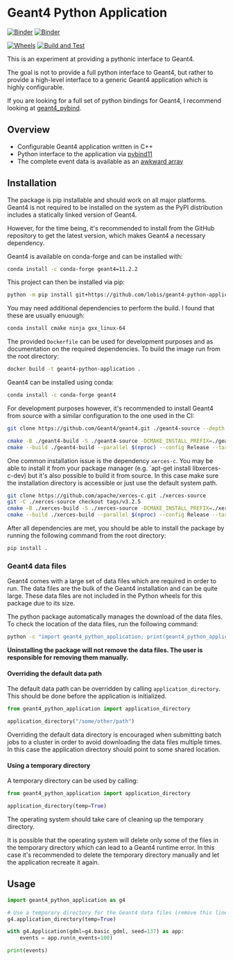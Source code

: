 # Geant4 Python Application

[![Binder](https://mybinder.org/badge_logo.svg)](https://mybinder.org/v2/gh/lobis/geant4-python-application/HEAD?labpath=attenuation.ipynb)
[![Binder](https://binderhub.ssl-hep.org/badge_logo.svg)](https://binderhub.ssl-hep.org/v2/gh/lobis/geant4-python-application/HEAD?labpath=attenuation.ipynb)

[![Wheels](https://github.com/lobis/geant4-python-application/actions/workflows/wheels.yaml/badge.svg)](https://github.com/lobis/geant4-python-application/actions/workflows/wheels.yaml)
[![Build and Test](https://github.com/lobis/geant4-python-application/actions/workflows/build-test.yaml/badge.svg)](https://github.com/lobis/geant4-python-application/actions/workflows/test.yaml)

This is an experiment at providing a pythonic interface to Geant4.

The goal is not to provide a full python interface to Geant4, but rather to
provide a high-level interface to a generic Geant4 application which is highly
configurable.

If you are looking for a full set of python bindings for Geant4, I recommend
looking at [geant4_pybind](https://github.com/HaarigerHarald/geant4_pybind).

## Overview

- Configurable Geant4 application written in C++
- Python interface to the application via
  [pybind11](https://github.com/pybind/pybind11)
- The complete event data is available as an
  [awkward array](https://github.com/scikit-hep/awkward)

## Installation

The package is pip installable and should work on all major platforms. Geant4 is
not required to be installed on the system as the PyPI distribution includes a
statically linked version of Geant4.

However, for the time being, it's recommended to install from the GitHub
repository to get the latest version, which makes Geant4 a necessary dependency.

Geant4 is available on conda-forge and can be installed with:

```bash
conda install -c conda-forge geant4=11.2.2
```

This project can then be installed via pip:

```bash
python -m pip install git+https://github.com/lobis/geant4-python-application
```

You may need additional dependencies to perform the build. I found that these
are usually enuough:

```bash
conda install cmake ninja gxx_linux-64
```

The provided `Dockerfile` can be used for development purposes and as
documentation on the required dependencies. To build the image run from the root
directory:

```bash
docker build -t geant4-python-application .
```

Geant4 can be installed using conda:

```bash
conda install -c conda-forge geant4
```

For development purposes however, it's recommended to install Geant4 from source
with a similar configuration to the one used in the CI:

```bash
git clone https://github.com/Geant4/geant4.git ./geant4-source --depth 1 --branch v11.2.2

cmake -B ./geant4-build -S ./geant4-source -DCMAKE_INSTALL_PREFIX=./geant4-install -DCMAKE_BUILD_TYPE=Release -DCMAKE_CXX_STANDARD=17 -DGEANT4_USE_GDML=ON -DGEANT4_INSTALL_EXAMPLES=OFF -DGEANT4_INSTALL_DATA=OFF -DGEANT4_BUILD_TLS_MODEL=global-dynamic -DBUILD_STATIC_LIBS=ON -DBUILD_SHARED_LIBS=OFF -DCMAKE_CXX_FLAGS=-fPIC -DCMAKE_C_FLAGS=-fPIC -DGEANT4_USE_SYSTEM_EXPAT=OFF
cmake --build ./geant4-build --parallel $(nproc) --config Release --target install
```

One common installation issue is the dependency `xerces-c`. You may be able to
install it from your package manager (e.g. `apt-get install libxerces-c-dev) but
it's also possible to build it from source. In this case make sure the
installation directory is accessible or just use the default system path.

```bash
git clone https://github.com/apache/xerces-c.git ./xerces-source
git -C ./xerces-source checkout tags/v3.2.5
cmake -B ./xerces-build -S ./xerces-source -DCMAKE_INSTALL_PREFIX=./xerces-install  -DCMAKE_BUILD_TYPE=Release -DCMAKE_CXX_STANDARD=17 -DBUILD_SHARED_LIBS=OFF -DCMAKE_CXX_FLAGS=-fPIC -DCMAKE_C_FLAGS=-fPIC -Dnetwork-accessor=socket -Dtranscoder=iconv
cmake --build ./xerces-build --parallel $(nproc) --config Release --target install
```

After all dependencies are met, you should be able to install the package by
running the following command from the root directory:

```bash
pip install .
```

### Geant4 data files

Geant4 comes with a large set of data files which are required in order to run.
The data files are the bulk of the Geant4 installation and can be quite large.
These data files are not included in the Python wheels for this package due to
its size.

The python package automatically manages the download of the data files. To
check the location of the data files, run the following command:

```bash
python -c "import geant4_python_application; print(geant4_python_application.get_data_path())"
```

**Uninstalling the package will not remove the data files. The user is
responsible for removing them manually.**

#### Overriding the default data path

The default data path can be overridden by calling `application_directory`. This
should be done before the application is initialized.

```python
from geant4_python_application import application_directory

application_directory("/some/other/path")
```

Overriding the default data directory is encouraged when submitting batch jobs
to a cluster in order to avoid downloading the data files multiple times. In
this case the application directory should point to some shared location.

#### Using a temporary directory

A temporary directory can be used by calling:

```python
from geant4_python_application import application_directory

application_directory(temp=True)
```

The operating system should take care of cleaning up the temporary directory.

It is possible that the operating system will delete only some of the files in
the temporary directory which can lead to a Geant4 runtime error. In this case
it's recommended to delete the temporary directory manually and let the
application recreate it again.

## Usage

```python
import geant4_python_application as g4

# Use a temporary directory for the Geant4 data files (remove this line to use the default location)
g4.application_directory(temp=True)

with g4.Application(gdml=g4.basic_gdml, seed=137) as app:
    events = app.run(n_events=100)

print(events)
```
